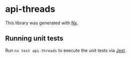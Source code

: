 # api-threads

This library was generated with [Nx](https://nx.dev).

## Running unit tests

Run `nx test api-threads` to execute the unit tests via [Jest](https://jestjs.io).
